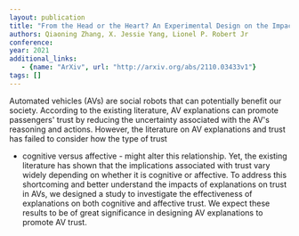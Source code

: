 ```yaml
---
layout: publication
title: "From the Head or the Heart? An Experimental Design on the Impact of Explanation on Cognitive and Affective Trust"
authors: Qiaoning Zhang, X. Jessie Yang, Lionel P. Robert Jr
conference: 
year: 2021
additional_links: 
   - {name: "ArXiv", url: "http://arxiv.org/abs/2110.03433v1"}
tags: []
---
```

Automated vehicles (AVs) are social robots that can potentially benefit our
society. According to the existing literature, AV explanations can promote
passengers' trust by reducing the uncertainty associated with the AV's
reasoning and actions. However, the literature on AV explanations and trust has
failed to consider how the type of trust
  - cognitive versus affective - might alter this relationship. Yet, the
existing literature has shown that the implications associated with trust vary
widely depending on whether it is cognitive or affective. To address this
shortcoming and better understand the impacts of explanations on trust in AVs,
we designed a study to investigate the effectiveness of explanations on both
cognitive and affective trust. We expect these results to be of great
significance in designing AV explanations to promote AV trust.